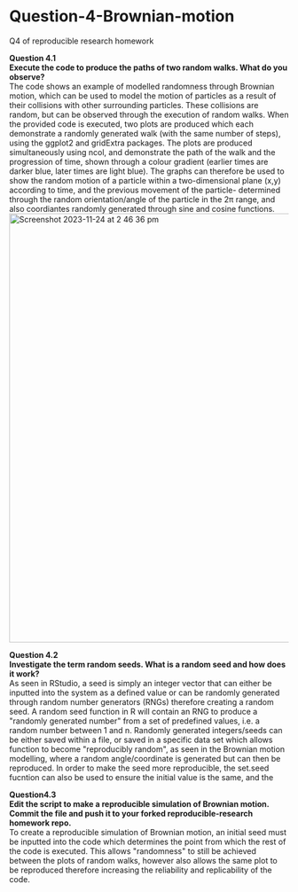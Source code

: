 # Question-4-Brownian-motion
Q4 of reproducible research homework 

**Question 4.1**  
**Execute the code to produce the paths of two random walks. What do you observe?**  
The code shows an example of modelled randomness through Brownian motion, which can be used to model the motion of particles as a result of their collisions with other surrounding particles. These collisions are random, but can be observed through the execution of random walks. 
When the provided code is executed, two plots are produced which each demonstrate a randomly generated walk (with the same number of steps), using the ggplot2 and gridExtra packages. The plots are produced simultaneously using ncol, and demonstrate the path of the walk and the progression of time, shown through a colour gradient (earlier times are darker blue, later times are light blue). The graphs can therefore be used to show the random motion of a particle within a two-dimensional plane (x,y) according to time, and the previous movement of the particle- determined through the random orientation/angle of the particle in the 2π range, and also coordiantes randomly generated through sine and cosine functions. 
<img width="774" alt="Screenshot 2023-11-24 at 2 46 36 pm" src="https://github.com/lanonmymoush/Question-4-Brownian-motion/assets/151572854/2ea9353b-c341-4c01-bfa2-df773fdb2edb">  

**Question 4.2**  
**Investigate the term random seeds. What is a random seed and how does it work?**  
As seen in RStudio, a seed is simply an integer vector that can either be inputted into the system as a defined value or can be randomly generated through random number generators (RNGs) therefore creating a random seed. A random seed function in R will contain an RNG to produce a "randomly generated number" from a set of predefined values, i.e. a random number between 1 and n. Randomly generated integers/seeds can be either saved within a file, or saved in a specific data set which allows function to become "reproducibly random", as seen in the Brownian motion modelling, where a random angle/coordinate is generated but can then be reproduced. 
In order to make the seed more reproducible, the set.seed fucntion can also be used to ensure the initial value is the same, and the 


**Question4.3**  
**Edit the script to make a reproducible simulation of Brownian motion. Commit the file and push it to your forked reproducible-research homework repo.**  
To create a reproducible simulation of Brownian motion, an initial seed must be inputted into the code which determines the point from which the rest of the code is executed. This allows "randomness" to still be achieved between the plots of random walks, however also allows the same plot to be reproduced therefore increasing the reliability and replicability of the code. 
